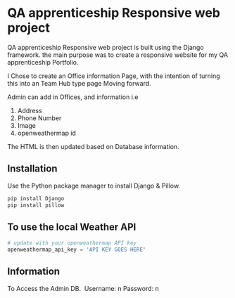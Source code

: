# QA apprenticeship Responsive web project

QA apprenticeship Responsive web project is built using the Django framework.
the main purpose was to create a responsive website for my QA apprenticeship Portfolio.

I Chose to create an Office information Page, with the intention of turning this into an Team Hub type page Moving forward.

Admin can add in Offices, and information 
i.e 
1. Address 
2. Phone Number
3. Image
4. openweathermap id

The HTML is then updated based on Database information.

## Installation

Use the Python package manager to install Django & Pillow.

```bash
pip install Django
pip install pillow
```

## To use the local Weather API

```python
# update with your openweathermap API key
openweathermap_api_key = 'API KEY GOES HERE'
```

## Information
To Access the Admin DB. ​
Username: n Password: n

